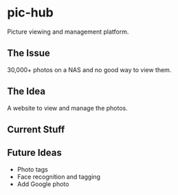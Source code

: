 # pic-hub
Picture viewing and management platform.

## The Issue
30,000+ photos on a NAS and no good way to view them.

## The Idea
A website to view and manage the photos.

## Current Stuff


## Future Ideas
* Photo tags
* Face recognition and tagging
* Add Google photo
